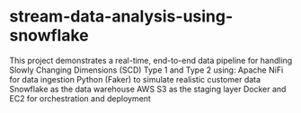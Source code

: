 # stream-data-analysis-using-snowflake
This project demonstrates a real-time, end-to-end data pipeline for handling Slowly Changing Dimensions (SCD) Type 1 and Type 2 using:  Apache NiFi for data ingestion  Python (Faker) to simulate realistic customer data  Snowflake as the data warehouse  AWS S3 as the staging layer  Docker and EC2 for orchestration and deployment
